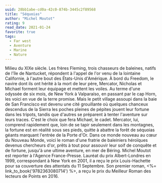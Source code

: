 ```yaml
---
uuid: 28bb1abe-cd0a-42c0-874b-3445c2f89568
title: "Séquoias"
author: "Michel Moutot"
rating: 9
read_date: 2021-01-24
favorite: true
tags:
  - Far west
  - Aventure
  - Marine
  - Nature
---
```


Milieu du XIXe siècle. Les frères Fleming, trois chasseurs de baleines, natifs de l'île de Nantucket, répondent à l'appel de l'or venu de la lointaine Californie, à l'autre bout des États-Unis d'Amérique. À bord du Freedom, le navire dont ils ont hérité à la mort de leur père, Mercator, Nicholas et Michael forment leur équipage et mettent les voiles. Au terme d'une odyssée de six mois, de New York à Valparaíso, en passant par le cap Horn, les voici en vue de la terre promise. Mais le petit village assoupi dans la baie de San Francisco est devenu une cité grouillante où quelques chanceux descendus de la Sierra les poches pleines de pépites jouent leur fortune dans les tripots, tandis que d'autres se préparent à tenter l'aventure sur leurs traces. C'est le choix que fera Michael, le cadet. Mercator, lui, comprend rapidement que, loin de se tapir seulement dans les montagnes, la fortune est en réalité sous ses pieds, quitte à abattre la forêt de séquoias géants marquant l'entrée de la Porte d'Or. Dans ce monde nouveau au cœur du Nouveau Monde, voici le roman d'une fratrie de baleiniers héroïques devenus chercheurs d'or, prêts à tout pour assouvir leur soif de conquête et de fortune, jusqu'à une ultime aventure, en mer de Béring. Michel Moutot est reporter à l'Agence France-Presse. Lauréat du prix Albert-Londres en 1999, correspondant à New York en 2001, il a reçu le prix Louis-Hachette pour sa couverture des attentats du 11 Septembre. Son premier roman, <%= link_to_book('9782363080714') %>, a reçu le prix du Meilleur Roman des lecteurs de Points en 2016.